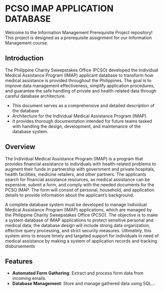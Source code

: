 # PCSO IMAP APPLICATION DATABASE


Welcome to the Information Management Prerequisite Project repository! This project is designed as a prerequisite assignment for our Information Management course.
## Introduction

The Philippine Charity Sweepstakes Office (PCSO) developed the Individual Medical Assistance Program (IMAP) applicant database to transform how medical assistance is provided throughout the Philippines. The goal is to improve data management effectiveness, simplify application procedures, and guarantee the safe handling of private and health-related data through careful database architecture. 

- This document serves as a comprehensive and detailed description of the database 
- Architecture for the Individual Medical Assistance Program (IMAP).
- It provides thorough documentation intended for future teams tasked with handling the design, development, and maintenance of the database system.

## Overview


The Individual Medical Assistance Program (IMAP) is a program that provides financial assistance to individuals with health-related problems to augment their funds in partnership with government and private hospitals, health facilities, medicine retailers, and other partners. The applicants search for financial assistance resources, as medical assistance can be expensive, submit a form, and comply with the needed documents for the PCSO IMAP. The form will consist of personal, household, and application details to provide information about the applicant’s background. 
 

A complete database system must be developed to manage Individual Medical Assistance Program (IMAP) applications, which are managed by the Philippine Charity Sweepstakes Office (PCSO). The objective is to make a system database of IMAP applications to protect sensitive personal and medical data; the database design will include strong data organization, effective query processing, and strict security measures. Ultimately, this system aims to ensure timely and targeted support for individuals in need of medical assistance by making a system of application records and tracking disbursements


## Features

- **Automated Form Gathering**: Extract and process form data from incoming emails.
- **Database Management**: Store and manage gathered data using SQL...
